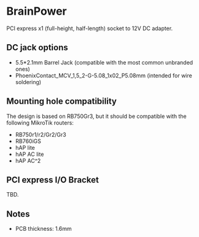 # BrainPower

PCI express x1 (full-height, half-length) socket to 12V DC adapter.

## DC jack options

* 5.5*2.1mm Barrel Jack (compatible with the most common unbranded ones)
* PhoenixContact_MCV_1,5_2-G-5.08_1x02_P5.08mm (intended for wire soldering)

## Mounting hole compatibility

The design is based on RB750Gr3, but it should be compatible with the following MikroTik routers:

* RB750r1/r2/Gr2/Gr3
* RB760iGS
* hAP lite
* hAP AC lite
* hAP AC^2

## PCI express I/O Bracket

TBD.

## Notes

* PCB thickness: 1.6mm
